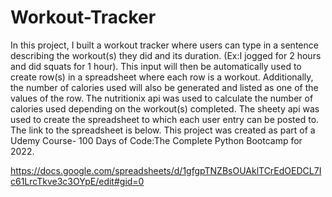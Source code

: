 # Workout-Tracker 
In this project, I built a workout tracker where users can type in a sentence describing the workout(s) they did and its duration. (Ex:I jogged for 2 hours and did squats for 1 hour). This input will then be automatically used to create row(s) in a spreadsheet where each row is a workout. Additionally, the number of calories used will also be generated and listed as one of the values of the row. The nutritionix api was used to calculate the number of calories used depending on the workout(s) completed. The sheety api was used to create the spreadsheet to which each user entry can be posted to. The link to the spreadsheet is below.  This project was created as part of a Udemy Course- 100 Days of Code:The Complete Python Bootcamp for 2022.

https://docs.google.com/spreadsheets/d/1gfgpTNZBsOUAklTCrEdOEDCL7Ic61LrcTkve3c3OYpE/edit#gid=0
